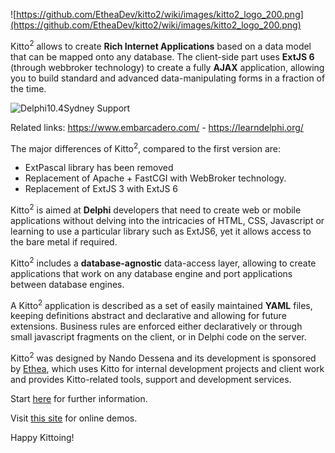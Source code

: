 ![https://github.com/EtheaDev/kitto2/wiki/images/kitto2_logo_200.png](https://github.com/EtheaDev/kitto2/wiki/images/kitto2_logo_200.png)

Kitto<sup>2</sup> allows to create **Rich Internet Applications** based on a data model that can be mapped onto any database. The client-side part uses **ExtJS 6** (through webbroker technology) to create a fully **AJAX** application, allowing you to build standard and advanced data-manipulating forms in a fraction of the time.

![Delphi10.4Sydney Support](https://github.com/EtheaDev/InstantObjects/wiki/SupportingDelphi10.4Sydney_small.jpg)

Related links: https://www.embarcadero.com/ - https://learndelphi.org/

The major differences of Kitto<sup>2</sup>, compared to the first version are:

- ExtPascal library has been removed
- Replacement of Apache + FastCGI with WebBroker technology.
- Replacement of ExtJS 3 with ExtJS 6

Kitto<sup>2</sup> is aimed at **Delphi** developers that need to create web or mobile applications without delving into the intricacies of HTML, CSS, Javascript or learning to use a particular library such as ExtJS6, yet it allows access to the bare metal if required.

Kitto<sup>2</sup> includes a **database-agnostic** data-access layer, allowing to create applications that work on any database engine and port applications between database engines.

A Kitto<sup>2</sup> application is described as a set of easily maintained **YAML** files, keeping definitions abstract and declarative and allowing for future extensions. Business rules are enforced either declaratively or through small javascript fragments on the client, or in Delphi code on the server.

Kitto<sup>2</sup> was designed by Nando Dessena and its development is sponsored by [Ethea](http://www.ethea.it/), which uses Kitto for internal development projects and client work and provides Kitto-related tools, support and development services.

Start [here](https://github.com/EtheaDev/kitto2/wiki/Kitto-at-a-glance) for further information.

Visit [this site](http://www.ethea.it/kitto_demo.html) for online demos.

Happy Kittoing!
